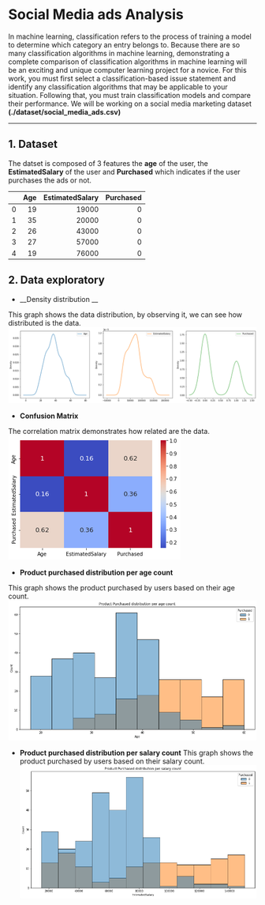 # **Social Media ads Analysis**
In machine learning, classification refers to the process of training a model to determine which category an entry belongs to. Because there are so many classification algorithms in machine learning, demonstrating a complete comparison of classification algorithms in machine learning will be an exciting and unique computer learning project for a novice. For this work, you must first select a classification-based issue statement and identify any classification algorithms that may be applicable to your situation. Following that, you must train classification models and compare their performance. We will be working on a social media marketing dataset __(./dataset/social_media_ads.csv)__

---
## __1. Dataset__
The datset is composed of 3 features the __age__ of the user, 
the __EstimatedSalary__ of the user and __Purchased__ which indicates
if the user purchases the ads or not.

|    |   Age |   EstimatedSalary |   Purchased |
|---:|------:|------------------:|------------:|
|  0 |    19 |             19000 |           0 |
|  1 |    35 |             20000 |           0 |
|  2 |    26 |             43000 |           0 |
|  3 |    27 |             57000 |           0 |
|  4 |    19 |             76000 |           0 |

## __2. Data exploratory__


- __Density distribution __

This graph shows the data distribution, by observing it, we can see how
distributed is the data. 
![](./analysis_graph/1.png)

- __Confusion Matrix__

The correlation matrix demonstrates how related are the data.
![](./analysis_graph/2.png)

- __Product purchased distribution per age count__

This graph shows the product purchased by users based on their age count.
![](./analysis_graph/3.png)

- __Product purchased distribution per salary count__
This graph shows the product purchased by users based on their salary count.
![](./analysis_graph/4.png)